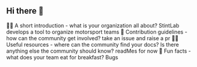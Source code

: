 ## Hi there 👋

🙋‍♀️ A short introduction - what is your organization all about?
StintLab develops a tool to organize motorsport teams
🌈 Contribution guidelines - how can the community get involved?
take an issue and raise a pr
👩‍💻 Useful resources - where can the community find your docs? Is there anything else the community should know?
readMes for now
🍿 Fun facts - what does your team eat for breakfast?
Bugs
